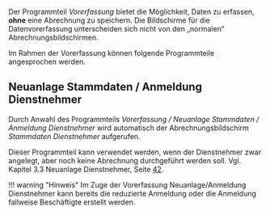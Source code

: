 Der Programmteil *Vorerfassung* bietet die Möglichkeit, Daten zu erfassen, **ohne** eine Abrechnung zu speichern. Die Bildschirme für die Datenvorerfassung unterscheiden sich nicht von den „normalen“ Abrechnungsbildschirmen.

Im Rahmen der Vorerfassung können folgende Programmteile angesprochen werden.

## Neuanlage Stammdaten / Anmeldung Dienstnehmer

Durch Anwahl des Programmteils *Vorerfassung / Neuanlage Stammdaten / Anmeldung Dienstnehmer* wird automatisch der Abrechnungsbildschirm *Stammdaten Dienstnehmer* aufgerufen.

Dieser Programmteil kann verwendet werden, wenn der Dienstnehmer zwar angelegt, aber noch keine Abrechnung durchgeführt werden soll. Vgl. Kapitel 3.3 Neuanlage Dienstnehmer, Seite [42](#neuanlage-dienstnehmer).

!!! warning "Hinweis"
    Im Zuge der Vorerfassung Neuanlage/Anmeldung Dienstnehmer kann bereits die reduzierte Anmeldung oder die Anmeldung fallweise Beschäftigte erstellt werden.